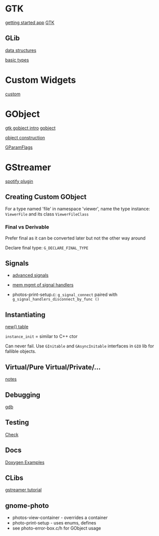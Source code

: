 GTK
===

[getting started app](https://developer.gnome.org/gtk3/stable/gtk-getting-started.html#id-1.2.3.5)
[GTK](https://www.gtk.org/docs/getting-started/hello-world/)


GLib
----

[data structures](https://developer.ibm.com/technologies/linux/tutorials/l-glib/)


[basic types](https://developer.gnome.org/glib/stable/glib-Basic-Types.html)



Custom Widgets
==============
[custom](https://wiki.gnome.org/HowDoI/CustomWidgets)


GObject
=======

[gtk gobject intro](https://developer.gnome.org/gobject/stable/chapter-intro.html)
[gobject](https://developer.gnome.org/gobject/stable/)


[object construction](https://developer.gnome.org/gobject/stable/howto-gobject-construction.html)

[GParamFlags](https://developer.gnome.org/gobject/stable/gobject-GParamSpec.html)



GStreamer
=========

[spotify plugin](https://github.com/liamw9534/gstspotify)


Creating Custom GObject
-----------------------

For a type named 'file' in namespace 'viewer', name the type instance: `ViewerFile` and its class `ViewerFileClass`

### Final vs Derivable

Prefer final as it can be converted later but not the other way around

Declare final type: `G_DECLARE_FINAL_TYPE`

Signals
-------

* [advanced signals](https://developer.gnome.org/gtk-tutorial/stable/c1797.html)


* [mem mgmt of signal handlers](https://developer.gnome.org/gobject/stable/gobject-Signals.html#g-signal-connect-swapped)


* photos-print-setup.c: `g_signal_connect` paired with `g_signal_handlers_disconnect_by_func ()`

Instantiating
-------------

[new() table](https://developer.gnome.org/gobject/stable/gtype-non-instantiable-classed.html)

`instance_init` = similar to C++ ctor

Can never fail. Use `GInitable` and `GAsyncInitable` interfaces in `GIO` lib for fallible objects.


Virtual/Pure Virtual/Private/...
--------------------------------
[notes](https://developer.gnome.org/gobject/stable/howto-gobject-methods.html)


Debugging
---------

[gdb](https://developer.gnome.org/gobject/stable/tools-refdb.html)


Testing
-------
[Check](https://libcheck.github.io/check/)

Docs
----
[Doxygen Examples](http://fnch.users.sourceforge.net/doxygen_c.html)

CLibs
------
[gstreamer tutorial](https://gstreamer.freedesktop.org/documentation/tutorials/index.html?gi-language=c)


gnome-photo
-----------

* photos-view-container - overrides a container
* photo-print-setup - uses enums, defines
* see photo-error-box.c/h for GObject usage
